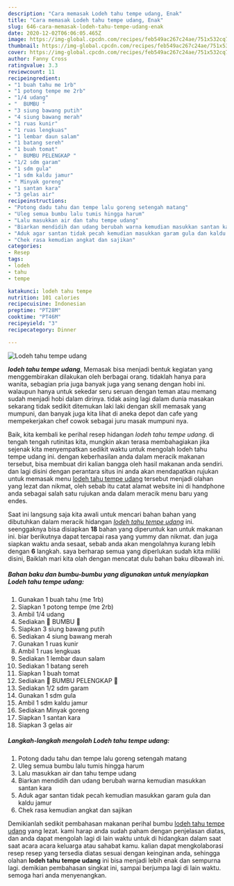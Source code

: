 ```yaml
---
description: "Cara memasak Lodeh tahu tempe udang, Enak"
title: "Cara memasak Lodeh tahu tempe udang, Enak"
slug: 646-cara-memasak-lodeh-tahu-tempe-udang-enak
date: 2020-12-02T06:06:05.465Z
image: https://img-global.cpcdn.com/recipes/feb549ac267c24ae/751x532cq70/lodeh-tahu-tempe-udang-foto-resep-utama.jpg
thumbnail: https://img-global.cpcdn.com/recipes/feb549ac267c24ae/751x532cq70/lodeh-tahu-tempe-udang-foto-resep-utama.jpg
cover: https://img-global.cpcdn.com/recipes/feb549ac267c24ae/751x532cq70/lodeh-tahu-tempe-udang-foto-resep-utama.jpg
author: Fanny Cross
ratingvalue: 3.3
reviewcount: 11
recipeingredient:
- "1 buah tahu me 1rb"
- "1 potong tempe me 2rb"
- "1/4 udang"
- "  BUMBU "
- "3 siung bawang putih"
- "4 siung bawang merah"
- "1 ruas kunir"
- "1 ruas lengkuas"
- "1 lembar daun salam"
- "1 batang sereh"
- "1 buah tomat"
- "  BUMBU PELENGKAP "
- "1/2 sdm garam"
- "1 sdm gula"
- "1 sdm kaldu jamur"
- " Minyak goreng"
- "1 santan kara"
- "3 gelas air"
recipeinstructions:
- "Potong dadu tahu dan tempe lalu goreng setengah matang"
- "Uleg semua bumbu lalu tumis hingga harum"
- "Lalu masukkan air dan tahu tempe udang"
- "Biarkan mendidih dan udang berubah warna kemudian masukkan santan kara"
- "Aduk agar santan tidak pecah kemudian masukkan garam gula dan kaldu jamur"
- "Chek rasa kemudian angkat dan sajikan"
categories:
- Resep
tags:
- lodeh
- tahu
- tempe

katakunci: lodeh tahu tempe 
nutrition: 101 calories
recipecuisine: Indonesian
preptime: "PT28M"
cooktime: "PT46M"
recipeyield: "3"
recipecategory: Dinner

---
```



![Lodeh tahu tempe udang](https://img-global.cpcdn.com/recipes/feb549ac267c24ae/751x532cq70/lodeh-tahu-tempe-udang-foto-resep-utama.jpg)

<b><i>lodeh tahu tempe udang</i></b>, Memasak bisa menjadi bentuk kegiatan yang menggembirakan dilakukan oleh berbagai orang. tidaklah hanya para wanita, sebagian pria juga banyak juga yang senang dengan hobi ini. walaupun hanya untuk sekedar seru seruan dengan teman atau memang sudah menjadi hobi dalam dirinya. tidak asing lagi dalam dunia masakan sekarang tidak sedikit ditemukan laki laki dengan skill memasak yang mumpuni, dan banyak juga kita lihat di aneka depot dan cafe yang mempekerjakan chef cowok sebagai juru masak mumpuni nya.

Baik, kita kembali ke perihal resep hidangan <i>lodeh tahu tempe udang</i>. di tengah tengah rutinitas kita, mungkin akan terasa membahagiakan jika sejenak kita menyempatkan sedikit waktu untuk mengolah lodeh tahu tempe udang ini. dengan keberhasilan anda dalam meracik makanan tersebut, bisa membuat diri kalian bangga oleh hasil makanan anda sendiri. dan lagi disini dengan perantara situs ini anda akan mendapatkan rujukan untuk memasak menu <u>lodeh tahu tempe udang</u> tersebut menjadi olahan yang lezat dan nikmat, oleh sebab itu catat alamat website ini di handphone anda sebagai salah satu rujukan anda dalam meracik menu baru yang endes.




Saat ini langsung saja kita awali untuk mencari bahan bahan yang dibutuhkan dalam meracik hidangan <u><i>lodeh tahu tempe udang</i></u> ini. seenggaknya bisa disiapkan <b>18</b> bahan yang diperuntuk kan untuk makanan ini. biar berikutnya dapat tercapai rasa yang yummy dan nikmat. dan juga siapkan waktu anda sesaat, sebab anda akan mengolahnya kurang lebih dengan <b>6</b> langkah. saya berharap semua yang diperlukan sudah kita miliki disini, Baiklah mari kita olah dengan mencatat dulu bahan baku dibawah ini.

<!--inarticleads1-->

##### Bahan baku dan bumbu-bumbu yang digunakan untuk menyiapkan Lodeh tahu tempe udang:

1. Gunakan 1 buah tahu (me 1rb)
1. Siapkan 1 potong tempe (me 2rb)
1. Ambil 1/4 udang
1. Sediakan  🧄 BUMBU 🌰
1. Siapkan 3 siung bawang putih
1. Sediakan 4 siung bawang merah
1. Gunakan 1 ruas kunir
1. Ambil 1 ruas lengkuas
1. Sediakan 1 lembar daun salam
1. Sediakan 1 batang sereh
1. Siapkan 1 buah tomat
1. Sediakan  🧄 BUMBU PELENGKAP 🌰
1. Sediakan 1/2 sdm garam
1. Gunakan 1 sdm gula
1. Ambil 1 sdm kaldu jamur
1. Sediakan  Minyak goreng
1. Siapkan 1 santan kara
1. Siapkan 3 gelas air




<!--inarticleads2-->

##### Langkah-langkah mengolah Lodeh tahu tempe udang:

1. Potong dadu tahu dan tempe lalu goreng setengah matang
1. Uleg semua bumbu lalu tumis hingga harum
1. Lalu masukkan air dan tahu tempe udang
1. Biarkan mendidih dan udang berubah warna kemudian masukkan santan kara
1. Aduk agar santan tidak pecah kemudian masukkan garam gula dan kaldu jamur
1. Chek rasa kemudian angkat dan sajikan




Demikianlah sedikit pembahasan makanan perihal bumbu <u>lodeh tahu tempe udang</u> yang lezat. kami harap anda sudah paham dengan penjelasan diatas, dan anda dapat mengolah lagi di lain waktu untuk di hidangkan dalam saat saat acara acara keluarga atau sahabat kamu. kalian dapat mengkolaborasi resep resep yang tersedia diatas sesuai dengan keinginan anda, sehingga olahan <b>lodeh tahu tempe udang</b> ini bisa menjadi lebih enak dan sempurna lagi. demikian pembahasan singkat ini, sampai berjumpa lagi di lain waktu. semoga hari anda menyenangkan.
